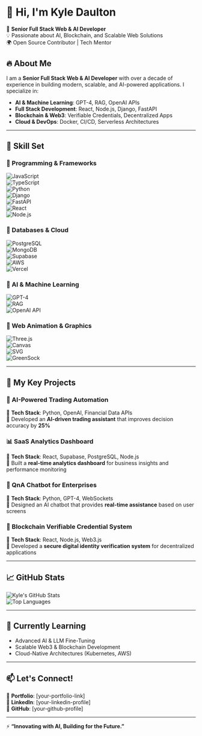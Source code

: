 # 👋 Hi, I'm Kyle Daulton  

🚀 **Senior Full Stack Web & AI Developer**  
💡 Passionate about AI, Blockchain, and Scalable Web Solutions  
🌍 Open Source Contributor | Tech Mentor  

## 🔥 About Me  

I am a **Senior Full Stack Web & AI Developer** with over a decade of experience in building modern, scalable, and AI-powered applications. I specialize in:  

- **AI & Machine Learning**: GPT-4, RAG, OpenAI APIs  
- **Full Stack Development**: React, Node.js, Django, FastAPI  
- **Blockchain & Web3**: Verifiable Credentials, Decentralized Apps  
- **Cloud & DevOps**: Docker, CI/CD, Serverless Architectures  

---

## 🎯 **Skill Set**  

### **🚀 Programming & Frameworks**  
![JavaScript](https://img.shields.io/badge/-JavaScript-F7DF1E?style=flat&logo=javascript&logoColor=black)  
![TypeScript](https://img.shields.io/badge/-TypeScript-3178C6?style=flat&logo=typescript&logoColor=white)  
![Python](https://img.shields.io/badge/-Python-3776AB?style=flat&logo=python&logoColor=white)  
![Django](https://img.shields.io/badge/-Django-092E20?style=flat&logo=django&logoColor=white)  
![FastAPI](https://img.shields.io/badge/-FastAPI-009688?style=flat&logo=fastapi&logoColor=white)  
![React](https://img.shields.io/badge/-React-61DAFB?style=flat&logo=react&logoColor=black)  
![Node.js](https://img.shields.io/badge/-Node.js-339933?style=flat&logo=node.js&logoColor=white)  

### **💾 Databases & Cloud**  
![PostgreSQL](https://img.shields.io/badge/-PostgreSQL-336791?style=flat&logo=postgresql&logoColor=white)  
![MongoDB](https://img.shields.io/badge/-MongoDB-47A248?style=flat&logo=mongodb&logoColor=white)  
![Supabase](https://img.shields.io/badge/-Supabase-3FCF8E?style=flat&logo=supabase&logoColor=white)  
![AWS](https://img.shields.io/badge/-AWS-232F3E?style=flat&logo=amazon-aws&logoColor=white)  
![Vercel](https://img.shields.io/badge/-Vercel-000000?style=flat&logo=vercel&logoColor=white)  

### **🧠 AI & Machine Learning**  
![GPT-4](https://img.shields.io/badge/-GPT--4-FF6F00?style=flat&logo=openai&logoColor=white)  
![RAG](https://img.shields.io/badge/-RAG-007ACC?style=flat)  
![OpenAI API](https://img.shields.io/badge/-OpenAI-412991?style=flat&logo=openai&logoColor=white)  

### **🎨 Web Animation & Graphics**  
![Three.js](https://img.shields.io/badge/-Three.js-000000?style=flat&logo=three.js&logoColor=white)  
![Canvas](https://img.shields.io/badge/-Canvas-FF5722?style=flat)  
![SVG](https://img.shields.io/badge/-SVG-FFB13B?style=flat)  
![GreenSock](https://img.shields.io/badge/-GSAP-88CE02?style=flat&logo=greensock&logoColor=white)  

---

## 📌 **My Key Projects**  

### 🚀 AI-Powered Trading Automation  
🔹 **Tech Stack**: Python, OpenAI, Financial Data APIs  
🔹 Developed an **AI-driven trading assistant** that improves decision accuracy by **25%**  

### 📊 SaaS Analytics Dashboard  
🔹 **Tech Stack**: React, Supabase, PostgreSQL, Node.js  
🔹 Built a **real-time analytics dashboard** for business insights and performance monitoring  

### 🤖 QnA Chatbot for Enterprises  
🔹 **Tech Stack**: Python, GPT-4, WebSockets  
🔹 Designed an AI chatbot that provides **real-time assistance** based on user screens  

### 🔐 Blockchain Verifiable Credential System  
🔹 **Tech Stack**: React, Node.js, Web3.js  
🔹 Developed a **secure digital identity verification system** for decentralized applications  

---

## 📈 **GitHub Stats**  

![Kyle's GitHub Stats](https://github-readme-stats.vercel.app/api?username=your-github-username&show_icons=true&theme=radical)  
![Top Languages](https://github-readme-stats.vercel.app/api/top-langs/?username=your-github-username&layout=compact&theme=radical)  

---

## 🌱 **Currently Learning**  
- Advanced AI & LLM Fine-Tuning  
- Scalable Web3 & Blockchain Development  
- Cloud-Native Architectures (Kubernetes, AWS)  

---

## 📫 **Let's Connect!**  
🔗 **Portfolio**: [your-portfolio-link]  
🔗 **LinkedIn**: [your-linkedin-profile]  
🔗 **GitHub**: [your-github-profile]  

---

⚡ **“Innovating with AI, Building for the Future.”**  
